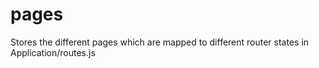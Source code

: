 # pages

Stores the different pages which are mapped to different router states in Application/routes.js
